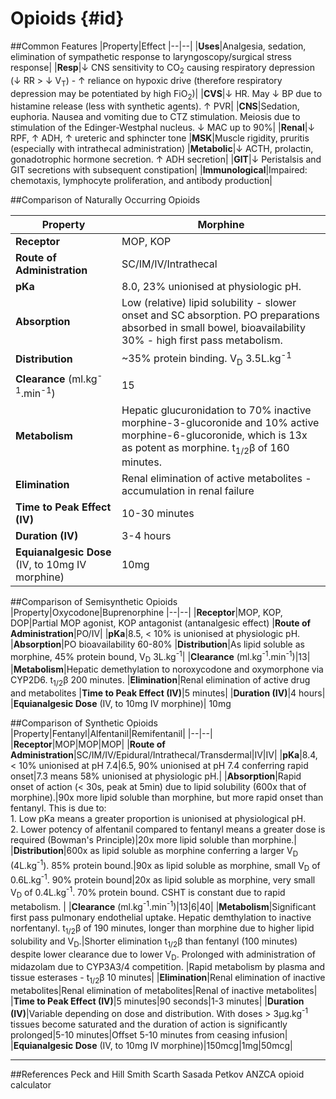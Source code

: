 # Opioids {#id}

##Common Features
|Property|Effect
|--|--|
|**Uses**|Analgesia, sedation, elimination of sympathetic response to laryngoscopy/surgical stress response|
|**Resp**|↓ CNS sensitivity to CO<sub>2</sub> causing respiratory depression (↓ RR > ↓ V<sub>T</sub>) - ↑ reliance on hypoxic drive (therefore respiratory depression may be potentiated by high FiO<sub>2</sub>)|
|**CVS**|↓ HR. May ↓ BP due to histamine release (less with synthetic agents). ↑ PVR|
|**CNS**|Sedation, euphoria. Nausea and vomiting due to CTZ stimulation. Meiosis due to stimulation of the Edinger-Westphal nucleus. ↓ MAC up to 90%|
|**Renal**|↓ RPF, ↑ ADH, ↑ ureteric and sphincter tone
|**MSK**|Muscle rigidity, pruritis (especially with intrathecal administration)
|**Metabolic**|↓ ACTH, prolactin, gonadotrophic hormone secretion. ↑ ADH secretion|
|**GIT**|↓ Peristalsis and GIT secretions with subsequent constipation|
|**Immunological**|Impaired: chemotaxis, lymphocyte proliferation, and antibody production|

##Comparison of Naturally Occurring Opioids

|Property|Morphine|
|--|--|
|**Receptor**|MOP, KOP|
|**Route of Administration**|SC/IM/IV/Intrathecal|
|**pKa**|8.0, 23% unionised at physiologic pH.|
|**Absorption**|Low (relative) lipid solubility - slower onset and SC absorption. PO preparations absorbed in small bowel, bioavailability 30% - high first pass metabolism.|
|**Distribution**|~35% protein binding. V<sub>D</sub> 3.5L.kg<sup>-1</sup>|
|**Clearance** (ml.kg<sup>-1</sup>.min<sup>-1</sup>)|15
|**Metabolism**|Hepatic glucuronidation to 70% inactive morphine-3-glucoronide and 10% active morphine-6-glucoronide, which is 13x as potent as morphine. t<sub>1/2</sub>β of 160 minutes.|
|**Elimination**|Renal elimination of active metabolites - accumulation in renal failure
|**Time to Peak Effect (IV)**|10-30 minutes|
|**Duration (IV)**|3-4 hours|
|**Equianalgesic Dose** (IV, to 10mg IV morphine)| 10mg|

##Comparison of Semisynthetic Opioids
|Property|Oxycodone|Buprenorphine
|--|--|
|**Receptor**|MOP, KOP, DOP|Partial MOP agonist, KOP antagonist (antanalgesic effect)
|**Route of Administration**|PO/IV|
|**pKa**|8.5, < 10% is unionised at physiologic pH.
|**Absorption**|PO bioavailability 60-80%
|**Distribution**|As lipid soluble as morphine, 45% protein bound, V<sub>D</sub> 3L.kg<sup>-1</sup>|
|**Clearance** (ml.kg<sup>-1</sup>.min<sup>-1</sup>)|13|
|**Metabolism**|Hepatic demethylation to noroxycodone and oxymorphone via CYP2D6. t<sub>1/2</sub>β 200 minutes.
|**Elimination**|Renal elimination of active drug and metabolites
|**Time to Peak Effect (IV)**|5 minutes|
|**Duration (IV)**|4 hours|
|**Equianalgesic Dose** (IV, to 10mg IV morphine)| 10mg




##Comparison of Synthetic Opioids
|Property|Fentanyl|Alfentanil|Remifentanil|
|--|--|
|**Receptor**|MOP|MOP|MOP|
|**Route of Administration**|SC/IM/IV/Epidural/Intrathecal/Transdermal|IV|IV|
|**pKa**|8.4, < 10% unionised at pH 7.4|6.5, 90% unionised at pH 7.4 conferring rapid onset|7.3 means 58% unionised at physiologic pH.|
|**Absorption**|Rapid onset of action (< 30s, peak at 5min) due to lipid solubility (600x that of morphine).|90x more lipid soluble than morphine, but more rapid onset than fentanyl. This is due to: <br>1. Low pKa means a greater proportion is unionised at physiological pH. <br> 2. Lower potency of alfentanil compared to fentanyl means a greater dose is required (Bowman's Principle)|20x more lipid soluble than morphine.|
|**Distribution**|600x as lipid soluble as morphine conferring a larger V<sub>D</sub> (4L.kg<sup>-1</sup>). 85% protein bound.|90x as lipid soluble as morphine, small V<sub>D</sub> of 0.6L.kg<sup>-1</sup>. 90% protein bound|20x as lipid soluble as morphine, very small V<sub>D</sub> of 0.4L.kg<sup>-1</sup>. 70% protein bound. CSHT is constant due to rapid metabolism. |
|**Clearance** (ml.kg<sup>-1</sup>.min<sup>-1</sup>)|13|6|40|
|**Metabolism**|Significant first pass pulmonary endothelial uptake. Hepatic demthylation to inactive norfentanyl. t<sub>1/2</sub>β of 190 minutes, longer than morphine due to higher lipid solubility and V<sub>D</sub>.|Shorter elimination t<sub>1/2</sub>β than fentanyl (100 minutes) despite lower clearance due to lower V<sub>D</sub>. Prolonged with administration of midazolam due to CYP3A3/4 competition. |Rapid metabolism by plasma and tissue esterases - t<sub>1/2</sub>β 10 minutes|
|**Elimination**|Renal elimination of inactive metabolites|Renal elimination of metabolites|Renal of inactive metabolites|
|**Time to Peak Effect (IV)**|5 minutes|90 seconds|1-3 minutes|
|**Duration (IV)**|Variable depending on dose and distribution. With doses > 3μg.kg<sup>-1</sup> tissues become saturated and the duration of action is significantly prolonged|5-10 minutes|Offset 5-10 minutes from ceasing infusion|
|**Equianalgesic Dose** (IV, to 10mg IV morphine)|150mcg|1mg|50mcg|








---
##References
Peck and Hill
Smith Scarth Sasada
Petkov
ANZCA opioid calculator